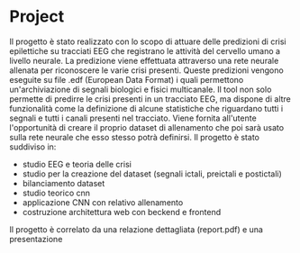 # Project

Il progetto è stato realizzato con lo scopo di attuare delle predizioni di crisi epilettiche su tracciati EEG che registrano le attività del  cervello umano a livello neurale.
La predizione viene effettuata attraverso una rete neurale allenata per riconoscere le varie crisi presenti.
Queste predizioni vengono eseguite su file .edf (European Data Format) i quali permettono un'archiviazione di segnali biologici e fisici multicanale.
Il tool non solo permette di predirre le crisi presenti in un tracciato EEG, ma dispone di altre funzionalità come la definizione di alcune statistiche che riguardano tutti i segnali e tutti i canali presenti nel tracciato.
Viene fornita all'utente l'opportunità di creare il proprio dataset di allenamento che poi sarà usato sulla rete neurale che esso stesso potrà definirsi. 
Il progetto è stato suddiviso in:

- studio EEG e teoria delle crisi
- studio per la creazione del dataset (segnali ictali, preictali e postictali)
- bilanciamento dataset
- studio teorico cnn
- applicazione CNN con relativo allenamento
- costruzione architettura web con beckend e frontend 

Il progetto è correlato da una relazione dettagliata (report.pdf) e una presentazione 
